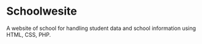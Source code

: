 # Schoolwesite
A website of school for handling student data and school information using HTML, CSS, PHP.

